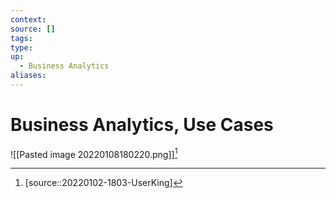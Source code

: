 ```yaml
---
context:
source: []
tags: 
type:
up:
  - Business Analytics
aliases:
---
```


# Business Analytics, Use Cases

![[Pasted image 20220108180220.png]][^1]

[^1]: [source::20220102-1803-UserKing]
